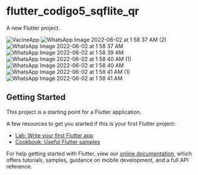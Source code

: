 # flutter_codigo5_sqflite_qr

A new Flutter project.


![VacineApp](https://user-images.githubusercontent.com/65637566/171576869-fd1c7664-9314-4683-a641-eda21ce1cafd.png)
![WhatsApp Image 2022-06-02 at 1 58 37 AM (2)](https://user-images.githubusercontent.com/65637566/171576875-10b4ac36-60cd-4b55-ba9e-ed967ba36345.jpeg)
![WhatsApp Image 2022-06-02 at 1 58 37 AM](https://user-images.githubusercontent.com/65637566/171576879-f9e5243b-50e2-4fac-b634-f7d27a383ab9.jpeg)
![WhatsApp Image 2022-06-02 at 1 58 39 AM](https://user-images.githubusercontent.com/65637566/171576882-3fa62eba-42e5-4a08-b5a6-6e7d0c9af98b.jpeg)
![WhatsApp Image 2022-06-02 at 1 58 40 AM (1)](https://user-images.githubusercontent.com/65637566/171576884-0ebf2fb1-e9ab-4dbd-bbaf-894440c4c125.jpeg)
![WhatsApp Image 2022-06-02 at 1 58 40 AM](https://user-images.githubusercontent.com/65637566/171576886-0e6ae5f4-89f5-4557-89b8-a50c0fbb42c3.jpeg)
![WhatsApp Image 2022-06-02 at 1 58 41 AM (1)](https://user-images.githubusercontent.com/65637566/171576888-cf64e8c1-122b-4eb3-a2a6-8dacd7446bfa.jpeg)
![WhatsApp Image 2022-06-02 at 1 58 41 AM](https://user-images.githubusercontent.com/65637566/171576889-5fa15269-8768-4f4b-9c50-f5de744fe350.jpeg)




## Getting Started

This project is a starting point for a Flutter application.

A few resources to get you started if this is your first Flutter project:

- [Lab: Write your first Flutter app](https://flutter.dev/docs/get-started/codelab)
- [Cookbook: Useful Flutter samples](https://flutter.dev/docs/cookbook)

For help getting started with Flutter, view our
[online documentation](https://flutter.dev/docs), which offers tutorials,
samples, guidance on mobile development, and a full API reference.
